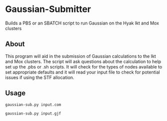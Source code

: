 Gaussian-Submitter
==============

Builds a PBS or an SBATCH script to run Gaussian on 
the Hyak Ikt and Mox clusters

About
-----

This program will aid in the submission of Gaussian
calculations to the Ikt and Mox clusters. The script will 
ask questions about the calculation to help set up the .pbs
or .sh scripts. It will check for the types of nodes available
to set appropriate defaults and it will read your input
file to check for potential issues if using the STF
allocation.


Usage
-----
`gaussian-sub.py input.com`

`gaussian-sub.py input.gjf`
